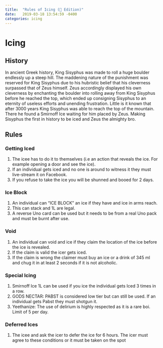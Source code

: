 ```yaml
---
title:  "Rules of Icing (🍞 Edition)"
date:   2019-03-18 13:54:59 -0400
categories: icing
---
```


# Icing

## History
In ancient Greek history, King Sisyphus was made to roll a huge boulder endlessly up a steep hill. The maddening nature of the punishment was reserved for King Sisyphus due to his hubristic belief that his cleverness surpassed that of Zeus himself. Zeus accordingly displayed his own cleverness by enchanting the boulder into rolling away from King Sisyphus before he reached the top, which ended up consigning Sisyphus to an eternity of useless efforts and unending frustration. Little is it known that after 3000 years King Sisyphus was able to reach the top of the mountain. There he found a Smirnoff Ice waiting for him placed by Zeus. Making Sisyphus the first in history to be iced and Zeus the almighty bro.

## Rules

### Getting Iced
1. The icee has to do it to themselves (i.e an action that reveals the ice. For example opening a door and see the ice).
1. If an individual gets iced and no one is around to witness it they must live-stream it on Facebook.
1. If you refuse to take the ice you will be shunned and booed for 2 days.

### Ice Block
1. An individual can “ICE BLOCK” an ice if they have and ice in arms reach.
1. This can stack and 1L are legal.
1. A reverse Uno card can be used but it needs to be from a real Uno pack and must be burnt after use.

### Void
1. An individual can void and ice if they claim the location of the ice before the ice is revealed.
1. If the claim is valid the icer gets iced.
1. If
the claim is wrong the claimer must buy an ice or a drink of 345 ml and chug it in at least 2 seconds if it is not alcoholic.

### Special Icing
1. Smirnoff Ice 1L can be used if you ice the individual gets Iced 3 times in a row.
1. GODS NECTAR: PABST is considered low tier but can still be used. If an individual gets Pabst they must shotgun it.
1. Yeethanize: The use of delirium is highly respected as it is a rare boi. Limit of 5 per day.

### Deferred Ices
1. The icee and ask the icer to defer the ice for 6 hours. The icer must agree to these conditions or it must be taken on the spot
